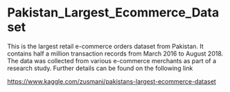 # Pakistan_Largest_Ecommerce_Dataset
This is the largest retail e-commerce orders dataset from Pakistan. It contains half a million transaction records from March 2016 to August 2018. The data was collected from various e-commerce merchants as part of a research study. Further details can be found on the following link

https://www.kaggle.com/zusmani/pakistans-largest-ecommerce-dataset
